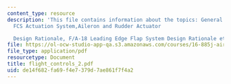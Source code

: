 ```yaml
---
content_type: resource
description: 'This file contains information about the topics: General Approach to
  FCS Actuation System,Aileron and Rudder Actuator

  Design Rationale, F/A-18 Leading Edge Flap System Design Rationale etc.'
file: https://ol-ocw-studio-app-qa.s3.amazonaws.com/courses/16-885j-aircraft-systems-engineering-fall-2004/de14f682fa69f4e7379d7ae861f7f4a2_flight_controls_2.pdf
file_type: application/pdf
resourcetype: Document
title: flight_controls_2.pdf
uid: de14f682-fa69-f4e7-379d-7ae861f7f4a2
---
```

